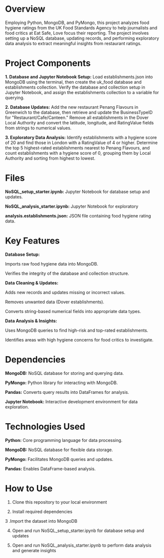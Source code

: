 # Overview

Employing Python, MongoDB, and PyMongo, this project analyzes food hygiene ratings from the UK Food Standards Agency to help journalists and food critics at Eat Safe, Love focus their reporting. The project involves setting up a NoSQL database, updating records, and performing exploratory data analysis to extract meaningful insights from restaurant ratings.

# Project Components

__1. Database and Jupyter Notebook Setup:__ Load establishments.json into MongoDB using the terminal, then create the uk_food database and establishments collection. Verify the database and collection setup in Jupyter Notebook, and assign the establishments collection to a variable for querying.

__2. Database Updates:__ Add the new restaurant Penang Flavours in Greenwich to the database, then retrieve and update the BusinessTypeID for "Restaurant/Cafe/Canteen." Remove all establishments in the Dover Local Authority and convert the latitude, longitude, and RatingValue fields from strings to numerical values.

__3. Exploratory Data Analysis:__ Identify establishments with a hygiene score of 20 and find those in London with a RatingValue of 4 or higher. Determine the top 5 highest-rated establishments nearest to Penang Flavours, and count establishments with a hygiene score of 0, grouping them by Local Authority and sorting from highest to lowest.

# Files

__NoSQL_setup_starter.ipynb:__ Jupyter Notebook for database setup and updates.

__NoSQL_analysis_starter.ipynb:__ Jupyter Notebook for exploratory 

__analysis.establishments.json:__ JSON file containing food hygiene rating data.

# Key Features

__Database Setup:__

Imports raw food hygiene data into MongoDB.

Verifies the integrity of the database and collection structure.

__Data Cleaning & Updates:__

Adds new records and updates missing or incorrect values.

Removes unwanted data (Dover establishments).

Converts string-based numerical fields into appropriate data types.

__Data Analysis & Insights:__

Uses MongoDB queries to find high-risk and top-rated establishments.

Identifies areas with high hygiene concerns for food critics to investigate.

# Dependencies

__MongoDB:__ NoSQL database for storing and querying data.

__PyMongo:__ Python library for interacting with MongoDB.

__Pandas:__ Converts query results into DataFrames for analysis.

__Jupyter Notebook:__ Interactive development environment for data exploration.

# Technologies Used

__Python:__ Core programming language for data processing.

__MongoDB:__ NoSQL database for flexible data storage.

__PyMongo:__ Facilitates MongoDB queries and updates.

__Pandas:__ Enables DataFrame-based analysis.

# How to Use

1. Clone this repository to your local environment

2. Install required dependencies

3 .Import the dataset into MongoDB

4. Open and run NoSQL_setup_starter.ipynb for database setup and updates

5. Open and run NoSQL_analysis_starter.ipynb to perform data analysis and generate insights
<!--Mod 12-->
